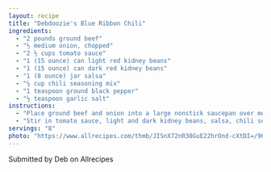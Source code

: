 ```yaml
---
layout: recipe
title: "Debdoozie's Blue Ribbon Chili"
ingredients:
  - "2 pounds ground beef"
  - "½ medium onion, chopped"
  - "2 ½ cups tomato sauce"
  - "1 (15 ounce) can light red kidney beans"
  - "1 (15 ounce) can dark red kidney beans"
  - "1 (8 ounce) jar salsa"
  - "¼ cup chili seasoning mix"
  - "1 teaspoon ground black pepper"
  - "½ teaspoon garlic salt"
instructions:
  - "Place ground beef and onion into a large nonstick saucepan over medium heat. Cook and stir until beef is browned and crumbly and onion is translucent, about 10 minutes. Drain grease if desired."
  - "Stir in tomato sauce, light and dark kidney beans, salsa, chili seasoning, pepper, and garlic salt until well combined. Reduce the heat to low and simmer for at least 1 hour before serving."
servings: "8"
photo: "https://www.allrecipes.com/thmb/JISnX72nR30GuE22hrOnd-cXtDI=/960x0/filters:no_upscale():max_bytes(150000):strip_icc():format(webp)/593156-e3b70582fe1844bda07d9d600f91bd09.jpg"
---
```


Submitted by Deb on Allrecipes
